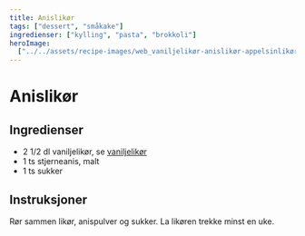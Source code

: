 ```yaml
---
title: Anislikør
tags: ["dessert", "småkake"]
ingredienser: ["kylling", "pasta", "brokkoli"]
heroImage:
  ["../../assets/recipe-images/web_vaniljelikør-anislikør-appelsinlikør.jpg"]
---
```


# Anislikør

## Ingredienser

- 2 1/2 dl vaniljelikør, se [vaniljelikør](./vaniljelikør)
- 1 ts stjerneanis, malt
- 1 ts sukker

## Instruksjoner

Rør sammen likør, anispulver og sukker. La likøren trekke minst en uke.

